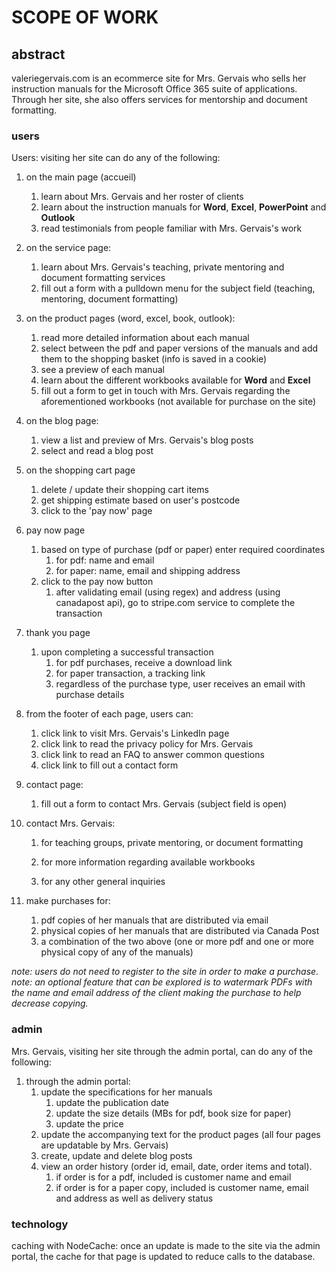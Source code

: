 # SCOPE OF WORK

## abstract

valeriegervais.com is an ecommerce site for Mrs. Gervais who sells her instruction manuals for the Microsoft Office 365 suite of applications. Through her site, she also offers services for mentorship and document formatting.

### users

Users: visiting her site can do any of the following:

1. on the main page (accueil)
     1. learn about Mrs. Gervais and her roster of clients
     2. learn about the instruction manuals for **Word**, **Excel**, **PowerPoint** and **Outlook**
     3. read testimonials from people familiar with Mrs. Gervais's work

2. on the service page:
     1. learn about Mrs. Gervais's teaching, private mentoring and document formatting services
     2. fill out a form with a pulldown menu for the subject field (teaching, mentoring, document formatting)
3. on the product pages (word, excel, book, outlook):
     1. read more detailed information about each manual
     2. select between the pdf and paper versions of the manuals and add them to the shopping basket (info is saved in a cookie)
     3. see a preview of each manual
     4. learn about the different workbooks available for **Word** and **Excel**
     5. fill out a form to get in touch with Mrs. Gervais regarding the aforementioned workbooks (not available for purchase on the site)

4. on the blog page:
     1. view a list and preview of Mrs. Gervais's blog posts
     2. select and read a blog post

5. on the shopping cart page
     1. delete / update their shopping cart items
     2. get shipping estimate based on user's postcode
     3. click to the 'pay now' page
6. pay now page
     1. based on type of purchase (pdf or paper) enter required coordinates
          1. for pdf: name and email
          2. for paper: name, email and shipping address
     2. click to the pay now button
          1. after validating email (using regex) and address (using canadapost api), go to stripe.com service to complete the transaction
7. thank you page
     1. upon completing a successful transaction
          1. for pdf purchases, receive a download link
          2. for paper transaction, a tracking link
          3. regardless of the purchase type, user receives an email with purchase details
8. from the footer of each page, users can:
     1. click link to visit Mrs. Gervais's LinkedIn page
     2. click link to read the privacy policy for Mrs. Gervais
     3. click link to read an FAQ to answer common questions
     4. click link to fill out a contact form
9. contact page:
     1. fill out a form to contact Mrs. Gervais (subject field is open)

1. contact Mrs. Gervais:
     1. for teaching groups, private mentoring, or document formatting

     2. for more information regarding available workbooks

     3. for any other general inquiries

2. make purchases for:
     1. pdf copies of her manuals that are distributed via email
     2. physical copies of her manuals that are distributed via Canada Post
     3. a combination of the two above (one or more pdf and one or more physical copy of any of the manuals)


*note: users do not need to register to the site in order to make a purchase.*
*note: an optional feature that can be explored is to watermark PDFs with the name and email address of the client making the purchase to help decrease copying.*

### admin

Mrs. Gervais, visiting her site through the admin portal, can do any of the following:

1. through the admin portal:
   1. update the specifications for her manuals
      1. update the publication date
      2. update the size details (MBs for pdf, book size for paper)
      3. update the price
   2. update the accompanying text for the product pages (all four pages are updatable by Mrs. Gervais)
   3. create, update and delete blog posts
   4. view an order history (order id, email, date, order items and total).
      1. if order is for a pdf, included is customer name and email
      2. if order is for a paper copy, included is customer name, email and address as well as delivery status

### technology

caching with NodeCache: once an update is made to the site via the admin portal, the cache for that page is updated to reduce calls to the database.